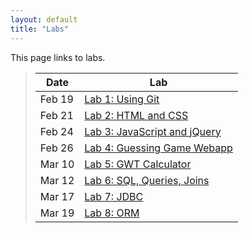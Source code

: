 ```yaml
---
layout: default
title: "Labs"
---
```


This page links to labs.

> Date | Lab
> ---- | ---
> Feb 19 | [Lab 1: Using Git](lab01.html)
> Feb 21 | [Lab 2: HTML and CSS](lab02.html)
> Feb 24 | [Lab 3: JavaScript and jQuery](lab03.html)
> Feb 26 | [Lab 4: Guessing Game Webapp](lab04.html)
> Mar 10 | [Lab 5: GWT Calculator](lab05.html)
> Mar 12 | [Lab 6: SQL, Queries, Joins](lab06.html)
> Mar 17 | [Lab 7: JDBC](lab07.html)
> Mar 19 | [Lab 8: ORM](lab08.html)
